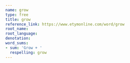 ```yaml
---
name: grow
type: free
title: grow
reference_link: https://www.etymonline.com/word/grow
root_name: 
root_language: 
denotation: 
word_sums:
- sum: 'Grow + '
  respelling: grow
---
```


